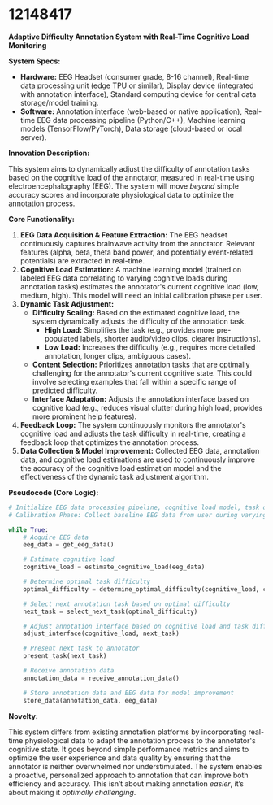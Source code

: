 # 12148417

**Adaptive Difficulty Annotation System with Real-Time Cognitive Load Monitoring**

**System Specs:**

*   **Hardware:** EEG Headset (consumer grade, 8-16 channel), Real-time data processing unit (edge TPU or similar), Display device (integrated with annotation interface), Standard computing device for central data storage/model training.
*   **Software:** Annotation interface (web-based or native application), Real-time EEG data processing pipeline (Python/C++), Machine learning models (TensorFlow/PyTorch), Data storage (cloud-based or local server).

**Innovation Description:**

This system aims to dynamically adjust the difficulty of annotation tasks based on the cognitive load of the annotator, measured in real-time using electroencephalography (EEG). The system will move *beyond* simple accuracy scores and incorporate physiological data to optimize the annotation process.

**Core Functionality:**

1.  **EEG Data Acquisition & Feature Extraction:** The EEG headset continuously captures brainwave activity from the annotator. Relevant features (alpha, beta, theta band power, and potentially event-related potentials) are extracted in real-time.
2.  **Cognitive Load Estimation:** A machine learning model (trained on labeled EEG data correlating to varying cognitive loads during annotation tasks) estimates the annotator's current cognitive load (low, medium, high). This model will need an initial calibration phase per user.
3.  **Dynamic Task Adjustment:**
    *   **Difficulty Scaling:** Based on the estimated cognitive load, the system dynamically adjusts the difficulty of the annotation task.
        *   **High Load:** Simplifies the task (e.g., provides more pre-populated labels, shorter audio/video clips, clearer instructions).
        *   **Low Load:** Increases the difficulty (e.g., requires more detailed annotation, longer clips, ambiguous cases).
    *   **Content Selection:** Prioritizes annotation tasks that are optimally challenging for the annotator's current cognitive state. This could involve selecting examples that fall within a specific range of predicted difficulty.
    *   **Interface Adaptation:** Adjusts the annotation interface based on cognitive load (e.g., reduces visual clutter during high load, provides more prominent help features).
4.  **Feedback Loop:** The system continuously monitors the annotator's cognitive load and adjusts the task difficulty in real-time, creating a feedback loop that optimizes the annotation process.
5.  **Data Collection & Model Improvement:**  Collected EEG data, annotation data, and cognitive load estimations are used to continuously improve the accuracy of the cognitive load estimation model and the effectiveness of the dynamic task adjustment algorithm.

**Pseudocode (Core Logic):**

```python
# Initialize EEG data processing pipeline, cognitive load model, task difficulty algorithm
# Calibration Phase: Collect baseline EEG data from user during varying task difficulties

while True:
    # Acquire EEG data
    eeg_data = get_eeg_data()

    # Estimate cognitive load
    cognitive_load = estimate_cognitive_load(eeg_data)

    # Determine optimal task difficulty
    optimal_difficulty = determine_optimal_difficulty(cognitive_load, current_task_difficulty)

    # Select next annotation task based on optimal difficulty
    next_task = select_next_task(optimal_difficulty)

    # Adjust annotation interface based on cognitive load and task difficulty
    adjust_interface(cognitive_load, next_task)

    # Present next task to annotator
    present_task(next_task)

    # Receive annotation data
    annotation_data = receive_annotation_data()

    # Store annotation data and EEG data for model improvement
    store_data(annotation_data, eeg_data)
```

**Novelty:**

This system differs from existing annotation platforms by incorporating real-time physiological data to adapt the annotation process to the annotator's cognitive state. It goes beyond simple performance metrics and aims to optimize the user experience and data quality by ensuring that the annotator is neither overwhelmed nor understimulated.  The system enables a proactive, personalized approach to annotation that can improve both efficiency and accuracy. This isn’t about making annotation *easier*, it’s about making it *optimally challenging*.